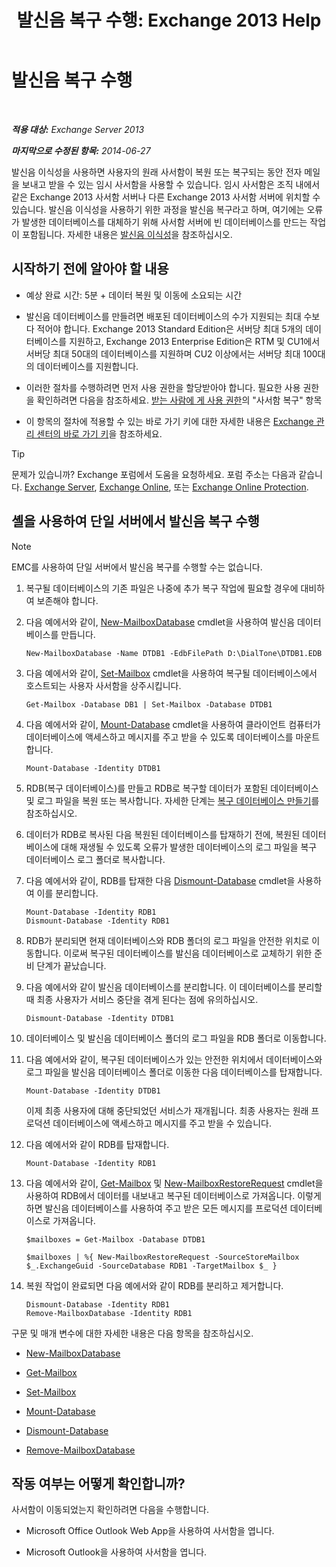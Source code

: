 ﻿---
title: '발신음 복구 수행: Exchange 2013 Help'
TOCTitle: 발신음 복구 수행
ms:assetid: 158817fa-4b17-4fa9-8341-a86609e6a388
ms:mtpsurl: https://technet.microsoft.com/ko-kr/library/Dd979810(v=EXCHG.150)
ms:contentKeyID: 51407668
ms.date: 05/22/2018
mtps_version: v=EXCHG.150
ms.translationtype: MT
---

# 발신음 복구 수행

 

_**적용 대상:** Exchange Server 2013_

_**마지막으로 수정된 항목:** 2014-06-27_

발신음 이식성을 사용하면 사용자의 원래 사서함이 복원 또는 복구되는 동안 전자 메일을 보내고 받을 수 있는 임시 사서함을 사용할 수 있습니다. 임시 사서함은 조직 내에서 같은 Exchange 2013 사서함 서버나 다른 Exchange 2013 사서함 서버에 위치할 수 있습니다. 발신음 이식성을 사용하기 위한 과정을 발신음 복구라고 하며, 여기에는 오류가 발생한 데이터베이스를 대체하기 위해 사서함 서버에 빈 데이터베이스를 만드는 작업이 포함됩니다. 자세한 내용은 [발신음 이식성](dial-tone-portability-exchange-2013-help.md)을 참조하십시오.

## 시작하기 전에 알아야 할 내용

  - 예상 완료 시간: 5분 + 데이터 복원 및 이동에 소요되는 시간

  - 발신음 데이터베이스를 만들려면 배포된 데이터베이스의 수가 지원되는 최대 수보다 적어야 합니다. Exchange 2013 Standard Edition은 서버당 최대 5개의 데이터베이스를 지원하고, Exchange 2013 Enterprise Edition은 RTM 및 CU1에서 서버당 최대 50대의 데이터베이스를 지원하며 CU2 이상에서는 서버당 최대 100대의 데이터베이스를 지원합니다.

  - 이러한 절차를 수행하려면 먼저 사용 권한을 할당받아야 합니다. 필요한 사용 권한을 확인하려면 다음을 참조하세요. [받는 사람에 게 사용 권한](recipients-permissions-exchange-2013-help.md)의 "사서함 복구" 항목

  - 이 항목의 절차에 적용할 수 있는 바로 가기 키에 대한 자세한 내용은 [Exchange 관리 센터의 바로 가기 키](keyboard-shortcuts-in-the-exchange-admin-center-exchange-online-protection-help.md)을 참조하세요.


> [!TIP]
> 문제가 있습니까? Exchange 포럼에서 도움을 요청하세요. 포럼 주소는 다음과 같습니다. <A href="https://go.microsoft.com/fwlink/p/?linkid=60612">Exchange Server</A>, <A href="https://go.microsoft.com/fwlink/p/?linkid=267542">Exchange Online</A>, 또는 <A href="https://go.microsoft.com/fwlink/p/?linkid=285351">Exchange Online Protection</A>.



## 셸을 사용하여 단일 서버에서 발신음 복구 수행


> [!NOTE]
> EMC를 사용하여 단일 서버에서 발신음 복구를 수행할 수는 없습니다.



1.  복구될 데이터베이스의 기존 파일은 나중에 추가 복구 작업에 필요할 경우에 대비하여 보존해야 합니다.

2.  다음 예에서와 같이, [New-MailboxDatabase](https://technet.microsoft.com/ko-kr/library/aa997976\(v=exchg.150\)) cmdlet을 사용하여 발신음 데이터베이스를 만듭니다.
    
        New-MailboxDatabase -Name DTDB1 -EdbFilePath D:\DialTone\DTDB1.EDB

3.  다음 예에서와 같이, [Set-Mailbox](https://technet.microsoft.com/ko-kr/library/bb123981\(v=exchg.150\)) cmdlet을 사용하여 복구될 데이터베이스에서 호스트되는 사용자 사서함을 상주시킵니다.
    
        Get-Mailbox -Database DB1 | Set-Mailbox -Database DTDB1

4.  다음 예에서와 같이, [Mount-Database](https://technet.microsoft.com/ko-kr/library/aa998871\(v=exchg.150\)) cmdlet을 사용하여 클라이언트 컴퓨터가 데이터베이스에 액세스하고 메시지를 주고 받을 수 있도록 데이터베이스를 마운트합니다.
    
        Mount-Database -Identity DTDB1

5.  RDB(복구 데이터베이스)를 만들고 RDB로 복구할 데이터가 포함된 데이터베이스 및 로그 파일을 복원 또는 복사합니다. 자세한 단계는 [복구 데이터베이스 만들기](create-a-recovery-database-exchange-2013-help.md)를 참조하십시오.

6.  데이터가 RDB로 복사된 다음 복원된 데이터베이스를 탑재하기 전에, 복원된 데이터베이스에 대해 재생될 수 있도록 오류가 발생한 데이터베이스의 로그 파일을 복구 데이터베이스 로그 폴더로 복사합니다.

7.  다음 예에서와 같이, RDB를 탑재한 다음 [Dismount-Database](https://technet.microsoft.com/ko-kr/library/bb124936\(v=exchg.150\)) cmdlet을 사용하여 이를 분리합니다.
    
        Mount-Database -Identity RDB1
        Dismount-Database -Identity RDB1

8.  RDB가 분리되면 현재 데이터베이스와 RDB 폴더의 로그 파일을 안전한 위치로 이동합니다. 이로써 복구된 데이터베이스를 발신음 데이터베이스로 교체하기 위한 준비 단계가 끝났습니다.

9.  다음 예에서와 같이 발신음 데이터베이스를 분리합니다. 이 데이터베이스를 분리할 때 최종 사용자가 서비스 중단을 겪게 된다는 점에 유의하십시오.
    
        Dismount-Database -Identity DTDB1

10. 데이터베이스 및 발신음 데이터베이스 폴더의 로그 파일을 RDB 폴더로 이동합니다.

11. 다음 예에서와 같이, 복구된 데이터베이스가 있는 안전한 위치에서 데이터베이스와 로그 파일을 발신음 데이터베이스 폴더로 이동한 다음 데이터베이스를 탑재합니다.
    
        Mount-Database -Identity DTDB1
    
    이제 최종 사용자에 대해 중단되었던 서비스가 재개됩니다. 최종 사용자는 원래 프로덕션 데이터베이스에 액세스하고 메시지를 주고 받을 수 있습니다.

12. 다음 예에서와 같이 RDB를 탑재합니다.
    
        Mount-Database -Identity RDB1

13. 다음 예에서와 같이, [Get-Mailbox](https://technet.microsoft.com/ko-kr/library/bb123685\(v=exchg.150\)) 및 [New-MailboxRestoreRequest](https://technet.microsoft.com/ko-kr/library/ff829875\(v=exchg.150\)) cmdlet을 사용하여 RDB에서 데이터를 내보내고 복구된 데이터베이스로 가져옵니다. 이렇게 하면 발신음 데이터베이스를 사용하여 주고 받은 모든 메시지를 프로덕션 데이터베이스로 가져옵니다.
    
        $mailboxes = Get-Mailbox -Database DTDB1
    
        $mailboxes | %{ New-MailboxRestoreRequest -SourceStoreMailbox $_.ExchangeGuid -SourceDatabase RDB1 -TargetMailbox $_ }

14. 복원 작업이 완료되면 다음 예에서와 같이 RDB를 분리하고 제거합니다.
    
        Dismount-Database -Identity RDB1
        Remove-MailboxDatabase -Identity RDB1

구문 및 매개 변수에 대한 자세한 내용은 다음 항목을 참조하십시오.

  - [New-MailboxDatabase](https://technet.microsoft.com/ko-kr/library/aa997976\(v=exchg.150\))

  - [Get-Mailbox](https://technet.microsoft.com/ko-kr/library/bb123685\(v=exchg.150\))

  - [Set-Mailbox](https://technet.microsoft.com/ko-kr/library/bb123981\(v=exchg.150\))

  - [Mount-Database](https://technet.microsoft.com/ko-kr/library/aa998871\(v=exchg.150\))

  - [Dismount-Database](https://technet.microsoft.com/ko-kr/library/bb124936\(v=exchg.150\))

  - [Remove-MailboxDatabase](https://technet.microsoft.com/ko-kr/library/aa997931\(v=exchg.150\))

## 작동 여부는 어떻게 확인합니까?

사서함이 이동되었는지 확인하려면 다음을 수행합니다.

  - Microsoft Office Outlook Web App을 사용하여 사서함을 엽니다.

  - Microsoft Outlook을 사용하여 사서함을 엽니다.


